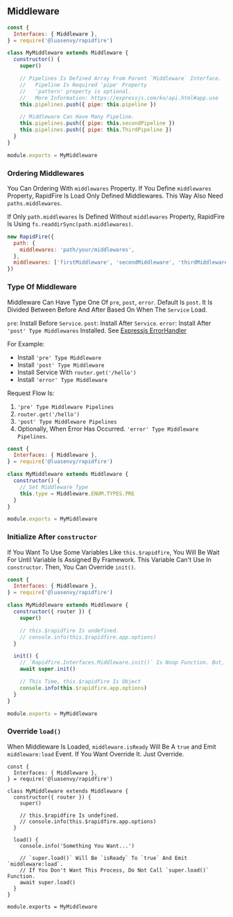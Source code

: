 ## Middleware

```javascript
const {
  Interfaces: { Middleware },
} = require('@luasenvy/rapidfire')

class MyMiddleware extends Middleware {
  cunstructor() {
    super()

    // Pipelines Is Defined Array From Parent `Middleware` Interface.
    //   Pipeline Is Required 'pipe' Property
    //   'pattern' property is optional.
    //   More Information: https://expressjs.com/ko/api.html#app.use
    this.pipelines.push({ pipe: this.pipeline })

    // Middleware Can Have Many Pipeline.
    this.pipelines.push({ pipe: this.secondPipeline })
    this.pipelines.push({ pipe: this.ThirdPipeline })
  }
}

module.exports = MyMiddleware
```

### Ordering Middlewares

You Can Ordering With `middlewares` Property. If You Define `middlewares` Property, RapidFire Is Load Only Defined Middlewares. This Way Also Need `paths.middlewares`.

If Only `path.middlewares` Is Defined Without `middlewares` Property, RapidFire Is Using `fs.readdirSync(path.middlewares)`.

```javascript
new RapidFire({
  path: {
    middlewares: 'path/your/middlewares',
  },
  middlewares: ['firstMiddleware', 'secondMiddleware', 'thirdMiddleware'],
})
```

### Type Of Middleware

Middleware Can Have Type One Of `pre`, `post`, `error`. Default Is `post`.
It Is Divided Between Before And After Based On When The `Service` Load.

`pre`: Install Before `Service`.
`post`: Install After `Service`.
`error`: Install After `'post' Type Middlewares` Installed. See [Expressjs ErrorHandler](https://expressjs.com/en/guide/error-handling.html)

For Example:
- Install `'pre' Type Middleware`
- Install `'post' Type Middleware`
- Install Service With `router.get('/hello')`
- Install `'error' Type Middleware`

Request Flow Is:
1. `'pre' Type Middleware Pipelines`
2. `router.get('/hello')`
3. `'post' Type Middleware Pipelines`
4. Optionally, When Error Has Occurred. `'error' Type Middleware Pipelines`.

```javascript
const {
  Interfaces: { Middleware },
} = require('@luasenvy/rapidfire')

class MyMiddleware extends Middleware {
  constructor() {
    // Set Middleware Type
    this.type = Middleware.ENUM.TYPES.PRE
  }
}

module.exports = MyMiddleware
```

### Initialize After `constructor`

If You Want To Use Some Variables Like `this.$rapidfire`, You Will Be Wait For Until Variable Is Assigned By Framework. This Variable Can't Use In `constructor`. Then, You Can Override `init()`.

```javascript
const {
  Interfaces: { Middleware },
} = require('@luasenvy/rapidfire')

class MyMiddleware extends Middleware {
  constructor({ router }) {
    super()

    // this.$rapidfire Is undefined.
    // console.info(this.$rapidfire.app.options)
  }

  init() {
    // `Rapidfire.Interfaces.Middleware.init()` Is Noop Function. But, Call `super.init()` For Consistency.
    await super.init()

    // This Time, this.$rapidfire Is Object
    console.info(this.$rapidfire.app.options)
  }
}

module.exports = MyMiddleware
```

### Override `load()`

When Middleware Is Loaded, `middleware.isReady` Will Be A `true` and Emit `middleware:load` Event. If You Want Override It. Just Override.

```
const {
  Interfaces: { Middleware },
} = require('@luasenvy/rapidfire')

class MyMiddleware extends Middleware {
  constructor({ router }) {
    super()

    // this.$rapidfire Is undefined.
    // console.info(this.$rapidfire.app.options)
  }

  load() {
    console.info('Something You Want...')

    // `super.load()` Will Be `isReady` To `true` And Emit `middleware:load`.
    // If You Don't Want This Process, Do Not Call `super.load()` Function.
    await super.load()
  }
}

module.exports = MyMiddleware
```
